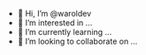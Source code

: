 - 👋 Hi, I’m @waroldev
- 👀 I’m interested in ...
- 🌱 I’m currently learning ...
- 💞️ I’m looking to collaborate on ...
